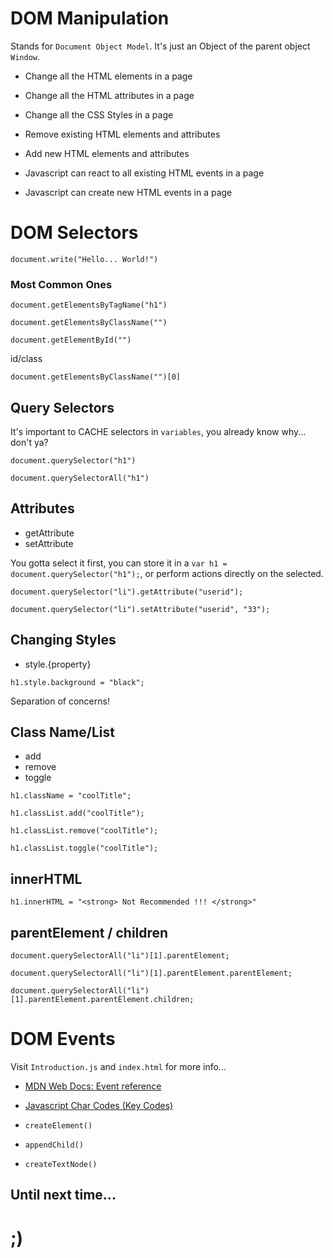# DOM Manipulation

Stands for `Document Object Model`. It's just an Object of the parent object `Window`.

- Change all the HTML elements in a page

- Change all the HTML attributes in a page

- Change all the CSS Styles in a page

- Remove existing HTML elements and attributes

- Add new HTML elements and attributes

- Javascript can react to all existing HTML events in a page

- Javascript can create new HTML events in a page


# DOM Selectors

```shell
document.write("Hello... World!")
```

### Most Common Ones

```shell
document.getElementsByTagName("h1")
```

```shell
document.getElementsByClassName("")
```

```shell
document.getElementById("")
```

id/class
```shell
document.getElementsByClassName("")[0]
```


## Query Selectors

It's important to CACHE selectors in `variables`, you already know why... don't ya?

```shell
document.querySelector("h1")
```

```shell
document.querySelectorAll("h1")
```


## Attributes

- getAttribute
- setAttribute

You gotta select it first, you can store it in a `var h1 = document.querySelector("h1");`, or perform actions directly on the selected.

```shell
document.querySelector("li").getAttribute("userid");
```

```shell
document.querySelector("li").setAttribute("userid", "33");
```


## Changing Styles

- style.{property}

```shell
h1.style.background = "black";
```

Separation of concerns! 


## Class Name/List

- add
- remove
- toggle

```shell
h1.className = "coolTitle";
```

```shell
h1.classList.add("coolTitle");
```

```shell
h1.classList.remove("coolTitle");
```

```shell
h1.classList.toggle("coolTitle");
```


## innerHTML

```shell
h1.innerHTML = "<strong> Not Recommended !!! </strong>"
```


## parentElement / children

```shell
document.querySelectorAll("li")[1].parentElement;
```

```shell
document.querySelectorAll("li")[1].parentElement.parentElement;
```

```shell
document.querySelectorAll("li")[1].parentElement.parentElement.children;
```


# DOM Events

Visit `Introduction.js` and `index.html` for more info...

- [MDN Web Docs: Event reference](https://developer.mozilla.org/en-US/docs/Web/Events)

- [Javascript Char Codes (Key Codes)](https://www.cambiaresearch.com/articles/15/javascript-char-codes-key-codes)

- `createElement()`

- `appendChild()`

- `createTextNode()`




## Until next time...

# ;)